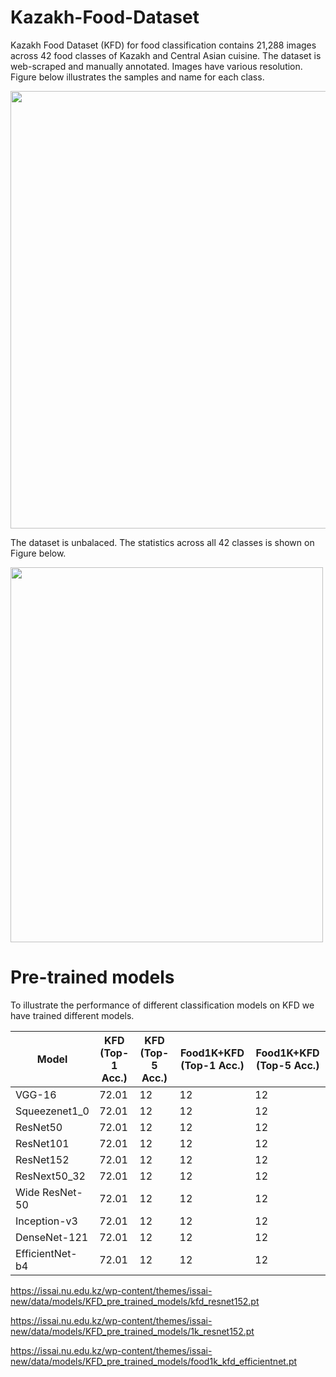 # Kazakh-Food-Dataset
Kazakh Food Dataset (KFD) for food classification contains 21,288 images across 42 food classes of Kazakh and Central Asian cuisine. The dataset is web-scraped and manually annotated. Images have various resolution.
Figure below illustrates the samples and name for each class.

<img src="https://github.com/IS2AI/Kazakh-Food-Dataset/blob/main/figures/samples.png" width="750" height="700">

The dataset is unbalaced. The statistics across all 42 classes is shown on Figure below.

<img src="https://github.com/IS2AI/Kazakh-Food-Dataset/blob/main/figures/stats_plot.png" width="500" height="600">

# Pre-trained models

To illustrate the performance of different classification models on KFD we have trained different models. 

|Model| KFD (Top-1 Acc.)| KFD (Top-5 Acc.)| Food1K+KFD (Top-1 Acc.)| Food1K+KFD (Top-5 Acc.)|
|-----|-----------------|-----------------|------------------------|------------------------|
| VGG-16|72.01|12|12|12|
|Squeezenet1_0|72.01|12|12|12|
|ResNet50|72.01|12|12|12|
|ResNet101|72.01|12|12|12|
|ResNet152|72.01|12|12|12|
|ResNext50_32|72.01|12|12|12|
|Wide ResNet-50|72.01|12|12|12|
|Inception-v3|72.01|12|12|12|
|DenseNet-121|72.01|12|12|12|
|EfficientNet-b4|72.01|12|12|12|


https://issai.nu.edu.kz/wp-content/themes/issai-new/data/models/KFD_pre_trained_models/kfd_resnet152.pt

https://issai.nu.edu.kz/wp-content/themes/issai-new/data/models/KFD_pre_trained_models/1k_resnet152.pt

https://issai.nu.edu.kz/wp-content/themes/issai-new/data/models/KFD_pre_trained_models/food1k_kfd_efficientnet.pt

